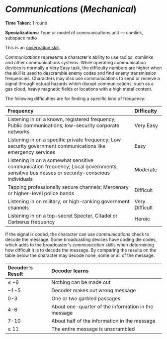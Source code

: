 # *Communications* (*Mechanical*)

**Time Taken:** 1 round

**Specializations:** Type or model of communications unit — comlink, subspace radio

This is an [observation skill](observation-skills.md).

*Communications* represents a character's ability to use radios, comlinks and other communications systems. While
operating communication devices is normally a Very Easy task, the difficulty numbers are higher when the skill is used
to descramble enemy codes and find enemy transmission frequencies. Characters may also use communications to send or
receive a signal through natural hazards which disrupt communications, such as a gas cloud, heavy magnetic fields or
locations with a high metal content.

The following difficulties are for finding a specific kind of frequency:

| Frequency                                                                                           | Difficulty     |
| :-------------------------------------------------------------------------------------------------- | :------------- |
| Listening in on a known, registered frequency; Public communications, low-security corporate networks | Very Easy    |
| Listening in on a specific private frequency; Low security government communications like emergency services | Easy  |
| Listening in on a somewhat sensitive communication frequency; Local governments, sensitive businesses or security-conscious individuals | Moderate |
| Tapping professionally secure channels; Mercenary or higher-level police bands                      | Difficult      |
| Listening in on military, or high-ranking government channels                                       | Very Difficult |
| Listening in on a top-secret Specter, Citadel or Cerberus frequency                                 | Heroic         |

If the signal is coded, the character can use *communications* check to decode the message. Some broadcasting devices
have coding die codes, which adds to the broadcaster's *communication* skills when determining how difficult it is to
decode the message. By comparing the results on the table below the character may decode none, some or all of the
message.

| Decoder's Result | Decoder learns                                      |
| :--------------- | :-------------------------------------------------- |
| ≤ −6             | Nothing can be made out                             |
| −1-5             | Decoder makes out wrong message                     |
| 0-3              | One or two garbled passages                         |
| 4-6              | About one-quarter of the information in the message |
| 7-10             | About half of the information in the message        |
| ≥ 11             | The entire message is unscrambled                   |
